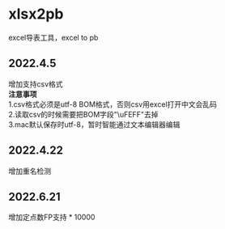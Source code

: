 # xlsx2pb
excel导表工具，excel to pb

2022.4.5
--------
增加支持csv格式  
**注意事项**  
1.csv格式必须是utf-8 BOM格式，否则csv用excel打开中文会乱码  
2.读取csv的时候需要把BOM字段"\uFEFF"去掉  
3.mac默认保存时utf-8，暂时智能通过文本编辑器编辑

2022.4.22
---------
增加重名检测

2022.6.21
---------
增加定点数FP支持 * 10000